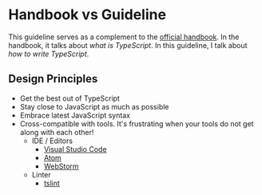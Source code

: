 # Handbook vs Guideline

This guideline serves as a complement to the [official handbook](http://www.typescriptlang.org/docs/handbook/basic-types.html). In the handbook, it talks about *what is TypeScript*. In this guideline, I talk about *how to write TypeScript*.

## Design Principles

- Get the best out of TypeScript
- Stay close to JavaScript as much as possible
- Embrace latest JavaScript syntax
- Cross-compatible with tools. It's frustrating when your tools do not get along with each other!
  - IDE / Editors
    - [Visual Studio Code](https://github.com/Microsoft/vscode)
    - [Atom](https://atom.io/)
    - [WebStorm](https://www.jetbrains.com/webstorm/)
  - Linter
    - [tslint](https://github.com/palantir/tslint)
